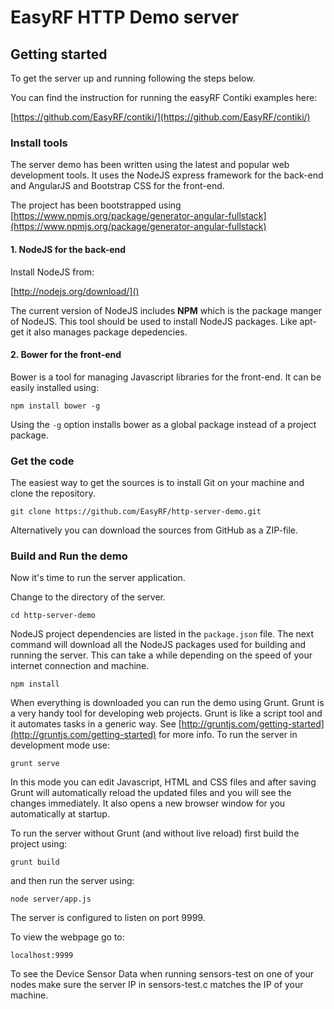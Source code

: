 # EasyRF HTTP Demo server

## Getting started

To get the server up and running following the steps below.

You can find the instruction for running the easyRF Contiki examples here:

[https://github.com/EasyRF/contiki/](https://github.com/EasyRF/contiki/)

### Install tools

The server demo has been written using the latest and popular web development tools.
It uses the NodeJS express framework for the back-end and AngularJS and Bootstrap CSS for the front-end.

The project has been bootstrapped using [https://www.npmjs.org/package/generator-angular-fullstack](https://www.npmjs.org/package/generator-angular-fullstack)

#### 1. NodeJS for the back-end

Install NodeJS from:

[http://nodejs.org/download/]()

The current version of NodeJS includes __NPM__ which is the package manger of NodeJS.
This tool should be used to install NodeJS packages. Like apt-get it also manages package depedencies.

#### 2. Bower for the front-end

Bower is a tool for managing Javascript libraries for the front-end.
It can be easily installed using:

`npm install bower -g`

Using the `-g` option installs bower as a global package instead of a project package.

### Get the code

The easiest way to get the sources is to install Git on your machine and clone the repository.

`git clone https://github.com/EasyRF/http-server-demo.git`

Alternatively you can download the sources from GitHub as a ZIP-file.

### Build and Run the demo

Now it's time to run the server application.

Change to the directory of the server.

`cd http-server-demo`

NodeJS project dependencies are listed in the `package.json` file.
The next command will download all the NodeJS packages used for building and running the server.
This can take a while depending on the speed of your internet connection and machine.

`npm install`

When everything is downloaded you can run the demo using Grunt. Grunt is a very handy tool for developing web projects.
Grunt is like a script tool and it automates tasks in a generic way. See [http://gruntjs.com/getting-started](http://gruntjs.com/getting-started) for more info.
To run the server in development mode use:

`grunt serve`

In this mode you can edit Javascript, HTML and CSS files and after saving Grunt will automatically reload the updated files and you will see the changes immediately. It also opens a new browser window for you automatically at startup.

To run the server without Grunt (and without live reload) first build the project using:

`grunt build`

and then run the server using:

`node server/app.js`

The server is configured to listen on port 9999.

To view the webpage go to:

`localhost:9999`

To see the Device Sensor Data when running sensors-test on one of your nodes make sure the server IP in sensors-test.c 
matches the IP of your machine.


